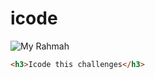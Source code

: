 # icode
![My Rahmah](https://drive.google.com/file/d/1Ft2K2lr27ZnpppTygLhjx5EEGYzqWt-Q/view?usp=share_link)
```html 
<h3>Icode this challenges</h3>
```
